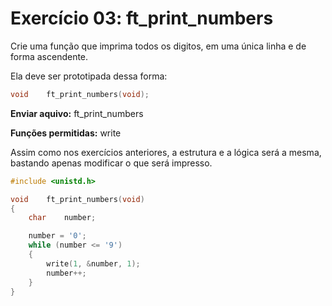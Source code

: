 # Exercício 03: ft_print_numbers

Crie uma função que imprima todos os digitos, em uma única linha e de forma ascendente.

Ela deve ser prototipada dessa forma:

```c
void    ft_print_numbers(void);
```



**Enviar aquivo:** ft_print_numbers

**Funções permitidas:** write



Assim como nos exercícios anteriores, a estrutura e a lógica será a mesma, bastando apenas modificar o que será impresso.



```c
#include <unistd.h>

void    ft_print_numbers(void)
{
    char    number;

    number = '0';
    while (number <= '9')
    {
        write(1, &number, 1);
        number++;
    }
}

```
